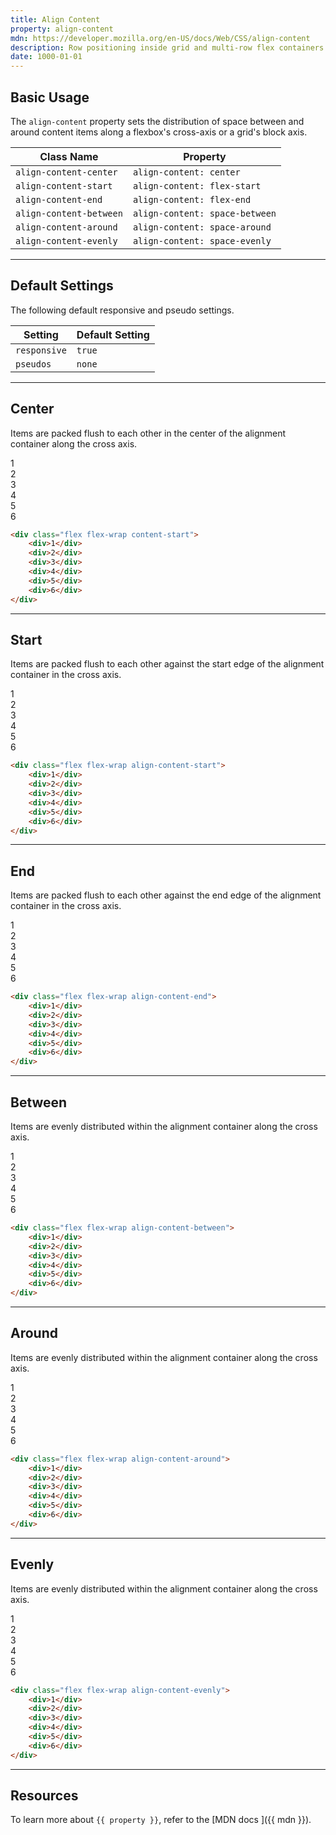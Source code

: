 ```yaml
---
title: Align Content
property: align-content
mdn: https://developer.mozilla.org/en-US/docs/Web/CSS/align-content
description: Row positioning inside grid and multi-row flex containers.
date: 1000-01-01
---
```


## Basic Usage

The `align-content` property sets the distribution of space between and around content items along a flexbox's cross-axis or a grid's block axis.

| Class Name              | Property                       |
| ----------------------- | ------------------------------ |
| `align-content-center`  | `align-content: center`        |
| `align-content-start`   | `align-content: flex-start`    |
| `align-content-end`     | `align-content: flex-end`      |
| `align-content-between` | `align-content: space-between` |
| `align-content-around`  | `align-content: space-around`  |
| `align-content-evenly`  | `align-content: space-evenly`  |

---

## Default Settings

The following default responsive and pseudo settings.

| Setting      | Default Setting |
| ------------ | --------------- |
| `responsive` | `true`          |
| `pseudos`    | `none`          |

---

## Center

Items are packed flush to each other in the center of the alignment container along the cross axis.

<div class="bg-silver-200 p-20 h-256 radius-md flex flex-wrap align-content-center">
  <div class="w-4-12 p-4">
    <div class="flex align-items-center justify-content-center h-40 bg-primary-900 font-bold font-xl text-white radius-sm">1</div>
  </div>
  <div class="w-4-12 p-4">
    <div class="flex align-items-center justify-content-center h-40 bg-primary-900 font-bold font-xl text-white radius-sm">2</div>
  </div>
  <div class="w-4-12 p-4">
    <div class="flex align-items-center justify-content-center h-40 bg-primary-900 font-bold font-xl text-white radius-sm">3</div>
  </div>
  <div class="w-4-12 p-4">
    <div class="flex align-items-center justify-content-center h-40 bg-primary-900 font-bold font-xl text-white radius-sm">4</div>
  </div>
  <div class="w-4-12 p-4">
    <div class="flex align-items-center justify-content-center h-40 bg-primary-900 font-bold font-xl text-white radius-sm">5</div>
  </div>
  <div class="w-4-12 p-4">
    <div class="flex align-items-center justify-content-center h-40 bg-primary-900 font-bold font-xl text-white radius-sm">6</div>
  </div>
</div>

```html
<div class="flex flex-wrap content-start">
	<div>1</div>
	<div>2</div>
	<div>3</div>
	<div>4</div>
	<div>5</div>
	<div>6</div>
</div>
```

---

## Start

Items are packed flush to each other against the start edge of the alignment container in the cross axis.

<div class="bg-silver-200 p-20 h-256 radius-md flex flex-wrap align-content-start">
  <div class="w-4-12 p-4">
    <div class="flex align-items-center justify-content-center h-40 bg-primary-900 font-bold font-xl text-white radius-sm">1</div>
  </div>
  <div class="w-4-12 p-4">
    <div class="flex align-items-center justify-content-center h-40 bg-primary-900 font-bold font-xl text-white radius-sm">2</div>
  </div>
  <div class="w-4-12 p-4">
    <div class="flex align-items-center justify-content-center h-40 bg-primary-900 font-bold font-xl text-white radius-sm">3</div>
  </div>
  <div class="w-4-12 p-4">
    <div class="flex align-items-center justify-content-center h-40 bg-primary-900 font-bold font-xl text-white radius-sm">4</div>
  </div>
  <div class="w-4-12 p-4">
    <div class="flex align-items-center justify-content-center h-40 bg-primary-900 font-bold font-xl text-white radius-sm">5</div>
  </div>
  <div class="w-4-12 p-4">
    <div class="flex align-items-center justify-content-center h-40 bg-primary-900 font-bold font-xl text-white radius-sm">6</div>
  </div>
</div>

```html
<div class="flex flex-wrap align-content-start">
	<div>1</div>
	<div>2</div>
	<div>3</div>
	<div>4</div>
	<div>5</div>
	<div>6</div>
</div>
```

---

## End

Items are packed flush to each other against the end edge of the alignment container in the cross axis.

<div class="bg-silver-200 p-20 h-256 radius-md flex flex-wrap align-content-end">
  <div class="w-4-12 p-4">
    <div class="flex align-items-center justify-content-center h-40 bg-primary-900 font-bold font-xl text-white radius-sm">1</div>
  </div>
  <div class="w-4-12 p-4">
    <div class="flex align-items-center justify-content-center h-40 bg-primary-900 font-bold font-xl text-white radius-sm">2</div>
  </div>
  <div class="w-4-12 p-4">
    <div class="flex align-items-center justify-content-center h-40 bg-primary-900 font-bold font-xl text-white radius-sm">3</div>
  </div>
  <div class="w-4-12 p-4">
    <div class="flex align-items-center justify-content-center h-40 bg-primary-900 font-bold font-xl text-white radius-sm">4</div>
  </div>
  <div class="w-4-12 p-4">
    <div class="flex align-items-center justify-content-center h-40 bg-primary-900 font-bold font-xl text-white radius-sm">5</div>
  </div>
  <div class="w-4-12 p-4">
    <div class="flex align-items-center justify-content-center h-40 bg-primary-900 font-bold font-xl text-white radius-sm">6</div>
  </div>
</div>

```html
<div class="flex flex-wrap align-content-end">
	<div>1</div>
	<div>2</div>
	<div>3</div>
	<div>4</div>
	<div>5</div>
	<div>6</div>
</div>
```

---

## Between

Items are evenly distributed within the alignment container along the cross axis.

<div class="bg-silver-200 p-20 h-256 radius-md flex flex-wrap align-content-between">
  <div class="w-4-12 p-4">
    <div class="flex align-items-center justify-content-center h-40 bg-primary-900 font-bold font-xl text-white radius-sm">1</div>
  </div>
  <div class="w-4-12 p-4">
    <div class="flex align-items-center justify-content-center h-40 bg-primary-900 font-bold font-xl text-white radius-sm">2</div>
  </div>
  <div class="w-4-12 p-4">
    <div class="flex align-items-center justify-content-center h-40 bg-primary-900 font-bold font-xl text-white radius-sm">3</div>
  </div>
  <div class="w-4-12 p-4">
    <div class="flex align-items-center justify-content-center h-40 bg-primary-900 font-bold font-xl text-white radius-sm">4</div>
  </div>
  <div class="w-4-12 p-4">
    <div class="flex align-items-center justify-content-center h-40 bg-primary-900 font-bold font-xl text-white radius-sm">5</div>
  </div>
  <div class="w-4-12 p-4">
    <div class="flex align-items-center justify-content-center h-40 bg-primary-900 font-bold font-xl text-white radius-sm">6</div>
  </div>
</div>

```html
<div class="flex flex-wrap align-content-between">
	<div>1</div>
	<div>2</div>
	<div>3</div>
	<div>4</div>
	<div>5</div>
	<div>6</div>
</div>
```

---

## Around

Items are evenly distributed within the alignment container along the cross axis.

<div class="bg-silver-200 p-20 h-256 radius-md flex flex-wrap align-content-around">
  <div class="w-4-12 p-4">
    <div class="flex align-items-center justify-content-center h-40 bg-primary-900 font-bold font-xl text-white radius-sm">1</div>
  </div>
  <div class="w-4-12 p-4">
    <div class="flex align-items-center justify-content-center h-40 bg-primary-900 font-bold font-xl text-white radius-sm">2</div>
  </div>
  <div class="w-4-12 p-4">
    <div class="flex align-items-center justify-content-center h-40 bg-primary-900 font-bold font-xl text-white radius-sm">3</div>
  </div>
  <div class="w-4-12 p-4">
    <div class="flex align-items-center justify-content-center h-40 bg-primary-900 font-bold font-xl text-white radius-sm">4</div>
  </div>
  <div class="w-4-12 p-4">
    <div class="flex align-items-center justify-content-center h-40 bg-primary-900 font-bold font-xl text-white radius-sm">5</div>
  </div>
  <div class="w-4-12 p-4">
    <div class="flex align-items-center justify-content-center h-40 bg-primary-900 font-bold font-xl text-white radius-sm">6</div>
  </div>
</div>

```html
<div class="flex flex-wrap align-content-around">
	<div>1</div>
	<div>2</div>
	<div>3</div>
	<div>4</div>
	<div>5</div>
	<div>6</div>
</div>
```

---

## Evenly

Items are evenly distributed within the alignment container along the cross axis.

<div class="bg-silver-200 p-20 h-256 radius-md flex flex-wrap align-content-evenly">
  <div class="w-4-12 p-4">
    <div class="flex align-items-center justify-content-center h-40 bg-primary-900 font-bold font-xl text-white radius-sm">1</div>
  </div>
  <div class="w-4-12 p-4">
    <div class="flex align-items-center justify-content-center h-40 bg-primary-900 font-bold font-xl text-white radius-sm">2</div>
  </div>
  <div class="w-4-12 p-4">
    <div class="flex align-items-center justify-content-center h-40 bg-primary-900 font-bold font-xl text-white radius-sm">3</div>
  </div>
  <div class="w-4-12 p-4">
    <div class="flex align-items-center justify-content-center h-40 bg-primary-900 font-bold font-xl text-white radius-sm">4</div>
  </div>
  <div class="w-4-12 p-4">
    <div class="flex align-items-center justify-content-center h-40 bg-primary-900 font-bold font-xl text-white radius-sm">5</div>
  </div>
  <div class="w-4-12 p-4">
    <div class="flex align-items-center justify-content-center h-40 bg-primary-900 font-bold font-xl text-white radius-sm">6</div>
  </div>
</div>

```html
<div class="flex flex-wrap align-content-evenly">
	<div>1</div>
	<div>2</div>
	<div>3</div>
	<div>4</div>
	<div>5</div>
	<div>6</div>
</div>
```

---

## Resources

To learn more about `{{ property }}`, refer to the [MDN docs <i class="far fa-external-link ml-6"></i>]({{ mdn }}).
